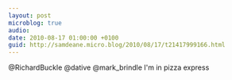 ```yaml
---
layout: post
microblog: true
audio: 
date: 2010-08-17 01:00:00 +0100
guid: http://samdeane.micro.blog/2010/08/17/t21417999166.html
---
```

@RichardBuckle @dative @mark_brindle I'm in pizza express
